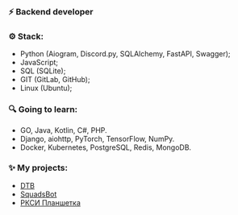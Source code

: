 ### ⚡ Backend developer
### ⚙ Stack:
- Python (Aiogram, Discord.py, SQLAlchemy, FastAPI, Swagger);
- JavaScript;
- SQL (SQLite);
- GIT (GitLab, GitHub);
- Linux (Ubuntu);

### 🔍 Going to learn:
  - GO, Java, Kotlin, C#, PHP.
  - Django, aiohttp, PyTorch, TensorFlow, NumPy.
  - Docker, Kubernetes, PostgreSQL, Redis, MongoDB.

### ✨ My projects:
- [DTB](https://discord.gg/ZWfHS8P7GU)
- [SquadsBot](https://squadsbot.ru/)
- [РКСИ Планшетка](https://t.me/RKSIplanshetkabot)


<!--
**yaroniks/yaroniks** is a ✨ _special_ ✨ repository because its `README.md` (this file) appears on your GitHub profile.

Here are some ideas to get you started:

- 🔭 I’m currently working on ...
- 🌱 I’m currently learning ...
- 👯 I’m looking to collaborate on ...
- 🤔 I’m looking for help with ...
- 💬 Ask me about ...
- 📫 How to reach me: ...
- 😄 Pronouns: ...
- ⚡ Fun fact: ...
-->

